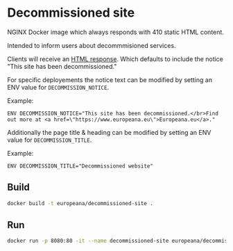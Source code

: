 # Decommissioned site

NGINX Docker image which always responds with 410 static HTML content.

Intended to inform users about decommmisioned services.

Clients will receive an [HTML response](./usr/share/nginx/html/index.html). Which defaults to include the notice "This site has been decommissioned."

For specific deployements the notice text can be modified by setting an ENV value for `DECOMMISSION_NOTICE`.

Example:

```
ENV DECOMMISSION_NOTICE="This site has been decommissioned.</br>Find out more at <a href=\"https://www.europeana.eu\">Europeana.eu</a>."
```

Additionally the page title & heading can be modified by setting an ENV value for `DECOMMISSION_TITLE`.

Example:

```
ENV DECOMMISSION_TITLE="Decommissioned website"
```

## Build

```sh
docker build -t europeana/decommissioned-site .
```

## Run

```sh
docker run -p 8080:80 -it --name decommissioned-site europeana/decommissioned-site
```
